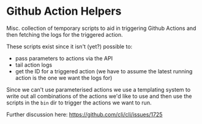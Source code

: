 # Github Action Helpers

Misc. collection of temporary scripts to aid in triggering Github Actions and then fetching the logs for the triggered action.

These scripts exist since it isn't (yet?) possible to:

* pass parameters to actions via the API
* tail action logs
* get the ID for a triggered action (we have to assume the latest running action is the one we want the logs for)

Since we can't use parameterised actions we use a templating system to write out all combinations of the actions we'd like to use and then use the scripts in the `bin` dir to trigger the actions we want to run.

Further discussion here: https://github.com/cli/cli/issues/1725

